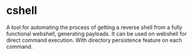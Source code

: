 # cshell
A tool for automating the process of getting a reverse shell from a fully functional webshell, generating payloads.  It can be used on webshell for direct command execution. With directory persistence feature on each command.

